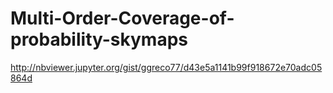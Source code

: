 # Multi-Order-Coverage-of-probability-skymaps

http://nbviewer.jupyter.org/gist/ggreco77/d43e5a1141b99f918672e70adc05864d
